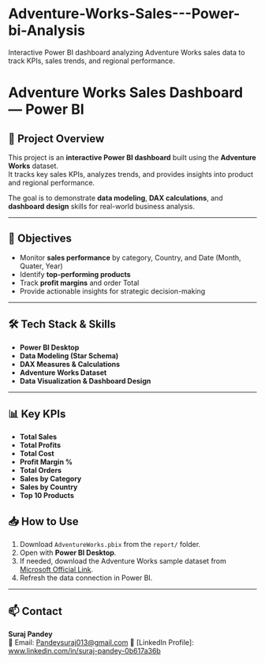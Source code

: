 # Adventure-Works-Sales---Power-bi-Analysis
Interactive Power BI dashboard analyzing Adventure Works sales data to track KPIs, sales trends, and regional performance.


# Adventure Works Sales Dashboard — Power BI



## 📌 Project Overview
This project is an **interactive Power BI dashboard** built using the **Adventure Works** dataset.  
It tracks key sales KPIs, analyzes trends, and provides insights into product and regional performance.

The goal is to demonstrate **data modeling**, **DAX calculations**, and **dashboard design** skills for real-world business analysis.

---

## 🎯 Objectives
- Monitor **sales performance** by category, Country, and Date (Month, Quater, Year)
- Identify **top-performing products** 
- Track **profit margins** and order Total
- Provide actionable insights for strategic decision-making

---

## 🛠 Tech Stack & Skills
- **Power BI Desktop**
- **Data Modeling (Star Schema)**
- **DAX Measures & Calculations**
- **Adventure Works Dataset**
- **Data Visualization & Dashboard Design**

---

## 📊 Key KPIs
- **Total Sales**
- **Total Profits**
- **Total Cost**
- **Profit Margin %**
- **Total Orders**
- **Sales by Category**
- **Sales by Country**
- **Top 10 Products**


## 📥 How to Use
1. Download `AdventureWorks.pbix` from the `report/` folder.
2. Open with **Power BI Desktop**.
3. If needed, download the Adventure Works sample dataset from  
   [Microsoft Official Link](https://learn.microsoft.com/en-us/power-bi/sample-datasets).
4. Refresh the data connection in Power BI.



---

## 📫 Contact
**Suraj Pandey**  
📧 Email: Pandeysuraj013@gmail.com 
🔗 [LinkedIn Profile]: www.linkedin.com/in/suraj-pandey-0b617a36b 
